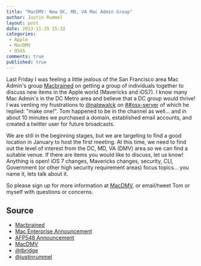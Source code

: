 ```yaml
---
title: "MacDMV: New DC, MD, VA Mac Admin Group"
author: Justin Rummel
layout: post
date: 2013-11-25 15:32
categories: 
 - Apple
 - MacDMV
 - OSXS
comments: true
published: true
---
```

Last Friday I was feeling a little jealous of the San Francisco area Mac Admin's group [Macbrained][macbrained] on getting a group of individuals together to discuss new items in the Apple world (Mavericks and iOS7).  I know many Mac Admin's in the DC Metro area and believe that a DC group would thrive!  I was venting my frustrations to [@natewalck][nate] on [##osx-server][irc] of which he replied: "make one!".  Tom happened to be in the channel as well... and in about 10 minutes we purchased a domain, established email accounts, and created a twitter user for future broadcasts.

We are still in the beginning stages, but we are targeting to find a good location in January to host the first meeting.  At this time, we need to find out the level of interest from the DC, MD, VA (DMV) area so we can find a suitable venue.  If there are items you would like to discuss, let us know!  Anything is open!  iOS 7 changes, Mavericks changes, security, CLI, Government (or other high security requirement areas) focus topics... you name it, lets talk about it.

So please sign up for more information at [MacDMV][macdmv], or email/tweet Tom or myself with questions or concerns.

## Source

-	[Macbrained](http://macbrained.wordpress.com)
-	[Mac Enterprise Announcement](http://lists.psu.edu/cgi-bin/wa?A2=MACENTERPRISE;651e43e6.1311)
-	[AFP548 Announcement](http://www.afp548.com/2013/11/25/new-mac-admins-group-macdmv/)
-	[MacDMV](http://macdmv.com)
-	[@tbridge](http://twitter.com/tbridge)
-	[@justinrummel](http://twitter.com/justinrummel)

[irc]: http://osx.michaellynn.org/freenode-osx-server/freenode-osx-server_2013-11-22.html
[macbrained]: http://macbrained.wordpress.com
[macdmv]: http://www.macdmv.com
[nate]: http://twitter.com/natewalck
